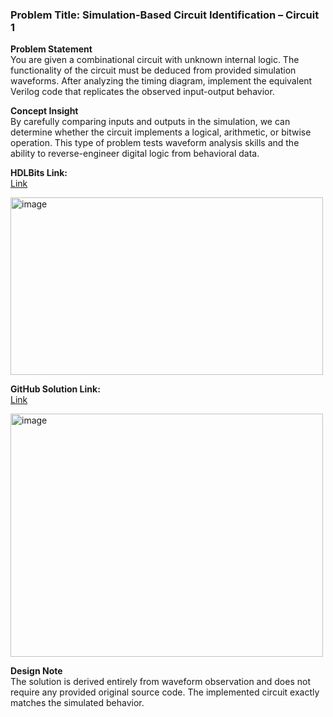 ### Problem Title: Simulation-Based Circuit Identification – Circuit 1

**Problem Statement**  
You are given a combinational circuit with unknown internal logic. The functionality of the circuit must be deduced from provided simulation waveforms. After analyzing the timing diagram, implement the equivalent Verilog code that replicates the observed input-output behavior.

**Concept Insight**  
By carefully comparing inputs and outputs in the simulation, we can determine whether the circuit implements a logical, arithmetic, or bitwise operation. This type of problem tests waveform analysis skills and the ability to reverse-engineer digital logic from behavioral data.

**HDLBits Link:**  
[Link](https://hdlbits.01xz.net/wiki/Sim/circuit1)

<img width="500" height="284" alt="image" src="https://github.com/user-attachments/assets/9d1ab4e0-73bc-4403-9ac8-6e94cbb66b10" />

**GitHub Solution Link:**  
[Link](https://github.com/KorrapoluEswarAdithya/HDLBits-Solutions/blob/main/Simulation/sim_circuit1.v)

<img width="500" height="389" alt="image" src="https://github.com/user-attachments/assets/d09bf027-2e3a-4668-8979-78799fcc99b8" />

**Design Note**  
The solution is derived entirely from waveform observation and does not require any provided original source code. The implemented circuit exactly matches the simulated behavior.
